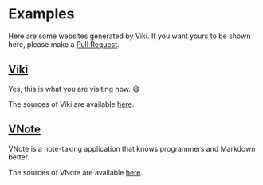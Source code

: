 # Examples
Here are some websites generated by Viki. If you want yours to be shown here, please make a [Pull Request](https://github.com/vnotex/viki/pulls).

## [Viki](https://vnotex.github.io/viki)
Yes, this is what you are visiting now. :smile:

The sources of Viki are available [here](https://github.com/vnotex/viki/tree/gh-pages).

## [VNote](https://vnotex.github.io/vnote)
VNote is a note-taking application that knows programmers and Markdown better.

The sources of VNote are available [here](https://github.com/vnotex/vnote/tree/gh-pages).
